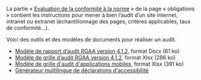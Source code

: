 La partie « [Evaluation de la conformité à la norme](../obligations.html#Évaluation-de-la-conformité-à-la-norme-de-référence) » de la page « obligations » contient les instructions pour mener à bien l’audit d’un site internet, intranet ou extranet (échantillonnage des pages, critères applicables, taux de conformité…). 

Voici des outils et des modèles de documents pour réaliser un audit.
* [Modèle de rapport d’audit RGAA version 4.1.2](../rgaa4.1.2/files/rgaa4.1.2-lu-modele-rapport-audit.docx "Modèle de rapport d’audit RGAA version 4.1.2, format Docx (61 ko)"), format Docx (61 ko)
* [Modèle de grille d’audit RGAA version 4.1.2](../rgaa4.1.2/files/rgaa4.1.2-lu-modele-grille-audit.xlsx "Modèle de grille d’audit RGAA version 4.1.2, format Xlsx (286 ko)"), format Xlsx (286 ko)
* [Modèle de grille d'audit d'applications mobiles](../files/modele-grille-audit-appli-mobiles.xlsx "Modèle de grille d'audit d'applications mobiles, format Xlsx (391 ko)"), format Xlsx (391 ko)
* [Générateur multilingue de déclarations d'accessibilité](./decla.html) 
